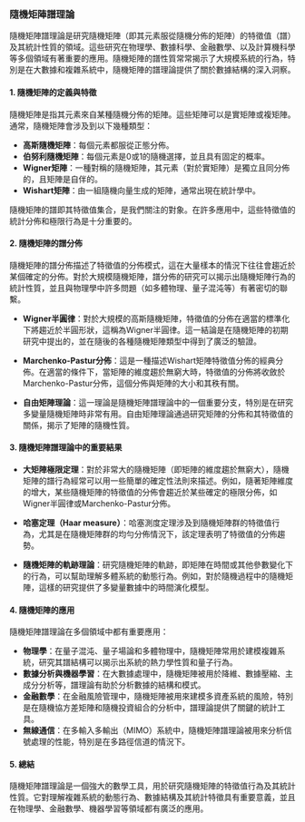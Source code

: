 ### 隨機矩陣譜理論

隨機矩陣譜理論是研究隨機矩陣（即其元素服從隨機分佈的矩陣）的特徵值（譜）及其統計性質的領域。這些研究在物理學、數據科學、金融數學、以及計算機科學等多個領域有著重要的應用。隨機矩陣的譜性質常常揭示了大規模系統的行為，特別是在大數據和複雜系統中，隨機矩陣的譜理論提供了關於數據結構的深入洞察。

#### 1. 隨機矩陣的定義與特徵

隨機矩陣是指其元素來自某種隨機分佈的矩陣。這些矩陣可以是實矩陣或複矩陣。通常，隨機矩陣會涉及到以下幾種類型：
- **高斯隨機矩陣**：每個元素都服從正態分佈。
- **伯努利隨機矩陣**：每個元素是0或1的隨機選擇，並且具有固定的概率。
- **Wigner矩陣**：一種對稱的隨機矩陣，其元素（對於實矩陣）是獨立且同分佈的，且矩陣是自伴的。
- **Wishart矩陣**：由一組隨機向量生成的矩陣，通常出現在統計學中。

隨機矩陣的譜即其特徵值集合，是我們關注的對象。在許多應用中，這些特徵值的統計分佈和極限行為是十分重要的。

#### 2. 隨機矩陣的譜分佈

隨機矩陣的譜分佈描述了特徵值的分佈模式，這在大量樣本的情況下往往會趨近於某個確定的分佈。對於大規模隨機矩陣，譜分佈的研究可以揭示出隨機矩陣行為的統計性質，並且與物理學中許多問題（如多體物理、量子混沌等）有著密切的聯繫。

- **Wigner半圓律**：對於大規模的高斯隨機矩陣，特徵值的分佈在適當的標準化下將趨近於半圓形狀，這稱為Wigner半圓律。這一結論是在隨機矩陣的初期研究中提出的，並在隨後的各種隨機矩陣類型中得到了廣泛的驗證。

- **Marchenko-Pastur分佈**：這是一種描述Wishart矩陣特徵值分佈的經典分佈。在適當的條件下，當矩陣的維度趨於無窮大時，特徵值的分佈將收斂於Marchenko-Pastur分佈，這個分佈與矩陣的大小和其秩有關。

- **自由矩陣理論**：這一理論是隨機矩陣譜理論中的一個重要分支，特別是在研究多變量隨機矩陣時非常有用。自由矩陣理論通過研究矩陣的分佈和其特徵值的關係，揭示了矩陣的隨機性質。

#### 3. 隨機矩陣譜理論中的重要結果

- **大矩陣極限定理**：對於非常大的隨機矩陣（即矩陣的維度趨於無窮大），隨機矩陣的譜行為經常可以用一些簡單的確定性法則來描述。例如，隨著矩陣維度的增大，某些隨機矩陣的特徵值的分佈會趨近於某些確定的極限分佈，如Wigner半圓律或Marchenko-Pastur分佈。
  
- **哈塞定理（Haar measure）**：哈塞測度定理涉及到隨機矩陣群的特徵值行為，尤其是在隨機矩陣群的均勻分佈情況下，該定理表明了特徵值的分佈趨勢。

- **隨機矩陣的軌跡理論**：研究隨機矩陣的軌跡，即矩陣在時間或其他參數變化下的行為，可以幫助理解多體系統的動態行為。例如，對於隨機過程中的隨機矩陣，這樣的研究提供了多變量數據中的時間演化模型。

#### 4. 隨機矩陣的應用

隨機矩陣譜理論在多個領域中都有重要應用：
- **物理學**：在量子混沌、量子場論和多體物理中，隨機矩陣常用於建模複雜系統，研究其譜結構可以揭示出系統的熱力學性質和量子行為。
- **數據分析與機器學習**：在大數據處理中，隨機矩陣被用於降維、數據壓縮、主成分分析等，譜理論有助於分析數據的結構和模式。
- **金融數學**：在金融風險管理中，隨機矩陣被用來建模多資產系統的風險，特別是在隨機協方差矩陣和隨機投資組合的分析中，譜理論提供了關鍵的統計工具。
- **無線通信**：在多輸入多輸出（MIMO）系統中，隨機矩陣譜理論被用來分析信號處理的性能，特別是在多路徑信道的情況下。

#### 5. 總結

隨機矩陣譜理論是一個強大的數學工具，用於研究隨機矩陣的特徵值行為及其統計性質。它對理解複雜系統的動態行為、數據結構及其統計特徵具有重要意義，並且在物理學、金融數學、機器學習等領域都有廣泛的應用。